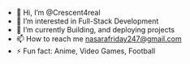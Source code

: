- 👋 Hi, I’m @Crescent4real
- 👀 I’m interested in Full-Stack Development
- 🌱 I’m currently Building, and deploying projects
- 📫 How to reach me nasarafriday247@gmail.com
- ⚡ Fun fact: Anime, Video Games, Football

<!---
Crescent4real/Crescent4real is a ✨ special ✨ repository because its `README.md` (this file) appears on your GitHub profile.
You can click the Preview link to take a look at your changes.
--->
